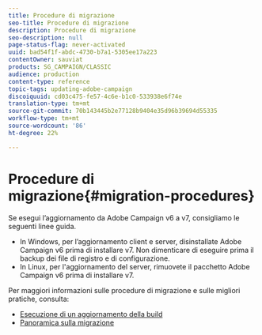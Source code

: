 ```yaml
---
title: Procedure di migrazione
seo-title: Procedure di migrazione
description: Procedure di migrazione
seo-description: null
page-status-flag: never-activated
uuid: bad54f1f-abdc-4730-b7a1-5305ee17a223
contentOwner: sauviat
products: SG_CAMPAIGN/CLASSIC
audience: production
content-type: reference
topic-tags: updating-adobe-campaign
discoiquuid: cd03c475-fe57-4c6e-b1c0-533938e6f74e
translation-type: tm+mt
source-git-commit: 70b143445b2e77128b9404e35d96b39694d55335
workflow-type: tm+mt
source-wordcount: '86'
ht-degree: 22%

---
```



# Procedure di migrazione{#migration-procedures}

Se esegui l’aggiornamento da  Adobe Campaign v6 a v7, consigliamo le seguenti linee guida.

* In Windows, per l’aggiornamento client e server, disinstallate  Adobe Campaign v6 prima di installare v7. Non dimenticare di eseguire prima il backup dei file di registro e di configurazione.
* In Linux, per l&#39;aggiornamento del server, rimuovete il pacchetto Adobe Campaign v6  prima di installare v7.

Per maggiori informazioni sulle procedure di migrazione e sulle migliori pratiche, consulta:

* [Esecuzione di un aggiornamento della build](https://helpx.adobe.com/it/campaign/kb/acc-build-upgrade.html)
* [Panoramica sulla migrazione](../../migration/using/about-migration.md)

